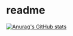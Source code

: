 # readme
[![Anurag's GitHub stats](https://github-readme-stats.vercel.app/api?username=starwpr)](https://github.com/anuraghazra/github-readme-stats)
